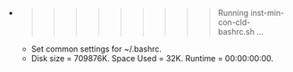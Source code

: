 * >>>>>>>>> Running inst-min-con-cld-bashrc.sh ...
  * Set common settings for ~/.bashrc.
  * Disk size = 709876K. Space Used = 32K. Runtime = 00:00:00:00.
